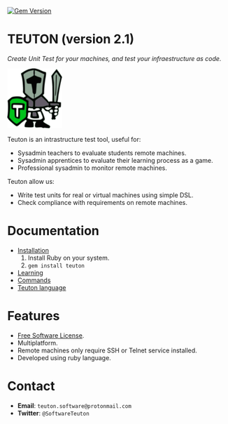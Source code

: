 
[![Gem Version](https://badge.fury.io/rb/teuton.svg)](https://badge.fury.io/rb/teuton)

# TEUTON (version 2.1)

_Create Unit Test for your machines, and
test your infraestructure as code._

![logo](./docs/images/logo.png)

Teuton is an intrastructure test tool, useful for:
* Sysadmin teachers to evaluate students remote machines.
* Sysadmin apprentices to evaluate their learning process as a game.
* Professional sysadmin to monitor remote machines.

Teuton allow us:
* Write test units for real or virtual machines using simple DSL.
* Check compliance with requirements on remote machines.

# Documentation

* [Installation](https://github.com/teuton-software/teuton/tree/devel/docs/install/README.md)
    1. Install Ruby on your system.
    1. `gem install teuton`
* [Learning](https://github.com/teuton-software/teuton/tree/devel/docs/learn/README.md)
* [Commands](https://github.com/teuton-software/teuton/tree/devel/docs/commands/README.md)
* [Teuton language](https://github.com/teuton-software/teuton/tree/devel/docs/dsl/README.md)

# Features

* [Free Software License](https://github.com/teuton-software/teuton/tree/devel/LICENSE).
* Multiplatform.
* Remote machines only require SSH or Telnet service installed.
* Developed using ruby language.

# Contact

* **Email**: `teuton.software@protonmail.com`
* **Twitter**: `@SoftwareTeuton`
